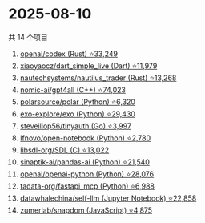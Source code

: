 # 2025-08-10

共 14 个项目

<!-- BEGIN GITHUB -->
<!-- 最后更新时间 2025-08-10 01:07:43 +0800 -->
1. [openai/codex (Rust) ⭐33,249](https://github.com/openai/codex)
1. [xiaoyaocz/dart_simple_live (Dart) ⭐11,979](https://github.com/xiaoyaocz/dart_simple_live)
1. [nautechsystems/nautilus_trader (Rust) ⭐13,268](https://github.com/nautechsystems/nautilus_trader)
1. [nomic-ai/gpt4all (C++) ⭐74,023](https://github.com/nomic-ai/gpt4all)
1. [polarsource/polar (Python) ⭐6,320](https://github.com/polarsource/polar)
1. [exo-explore/exo (Python) ⭐29,430](https://github.com/exo-explore/exo)
1. [steveiliop56/tinyauth (Go) ⭐3,997](https://github.com/steveiliop56/tinyauth)
1. [lfnovo/open-notebook (Python) ⭐2,780](https://github.com/lfnovo/open-notebook)
1. [libsdl-org/SDL (C) ⭐13,022](https://github.com/libsdl-org/SDL)
1. [sinaptik-ai/pandas-ai (Python) ⭐21,540](https://github.com/sinaptik-ai/pandas-ai)
1. [openai/openai-python (Python) ⭐28,076](https://github.com/openai/openai-python)
1. [tadata-org/fastapi_mcp (Python) ⭐6,988](https://github.com/tadata-org/fastapi_mcp)
1. [datawhalechina/self-llm (Jupyter Notebook) ⭐22,858](https://github.com/datawhalechina/self-llm)
1. [zumerlab/snapdom (JavaScript) ⭐4,875](https://github.com/zumerlab/snapdom)
<!-- END GITHUB -->